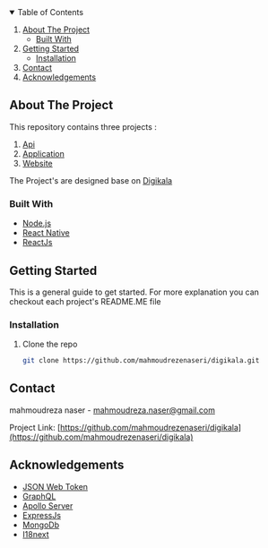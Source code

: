 <!-- TABLE OF CONTENTS -->
<details open="open">
  <summary>Table of Contents</summary>
  <ol>
    <li>
      <a href="#about-the-project">About The Project</a>
      <ul>
        <li><a href="#built-with">Built With</a></li>
      </ul>
    </li>
    <li>
      <a href="#getting-started">Getting Started</a>
      <ul>
        <li><a href="#installation">Installation</a></li>
      </ul>
    </li>
    <li><a href="#contact">Contact</a></li>
    <li><a href="#acknowledgements">Acknowledgements</a></li>
  </ol>
</details>

## About The Project

This repository contains three projects :
<ol>
<li>
<a href="https://github.com/mahmoudrezenaseri/digikala/tree/main/api">Api</a>
</li>
<li>
<a href="https://github.com/mahmoudrezenaseri/digikala/tree/main/app">Application</a>
</li>
<li>
<a href="https://github.com/mahmoudrezenaseri/digikala/tree/main/website">Website</a>
</li>
</ol>

The Project's are designed base on [Digikala](https://digikala.com)

### Built With

- [Node.js](https://nodejs.org/)
- [React Native](https://reactnative.dev)
- [ReactJs](https://reactjs.org/)

<!-- GETTING STARTED -->

## Getting Started

This is a general guide to get started.
For more explanation you can checkout each project's README.ME file

### Installation

1. Clone the repo
   ```sh
   git clone https://github.com/mahmoudrezenaseri/digikala.git
   ```

<!-- CONTACT -->

## Contact

mahmoudreza naser - mahmoudreza.naser@gmail.com

Project Link: [https://github.com/mahmoudrezenaseri/digikala](https://github.com/mahmoudrezenaseri/digikala)

<!-- ACKNOWLEDGEMENTS -->

## Acknowledgements

- [JSON Web Token](https://jwt.io)
- [GraphQL](https://graphql.org)
- [Apollo Server](https://www.apollographql.com)
- [ExpressJs](https://expressjs.com)
- [MongoDb ](https://www.mongodb.com)
- [I18next ](https://www.i18next.com)
